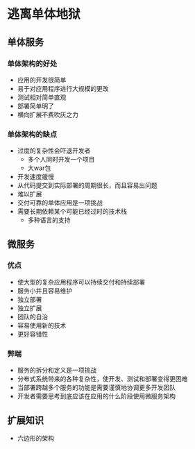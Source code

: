 # 逃离单体地狱
## 单体服务
### 单体架构的好处
* 应用的开发很简单
* 易于对应用程序进行大规模的更改
* 测试相对简单直观
* 部署简单明了
* 横向扩展不费吹灰之力
### 单体架构的缺点
* 过度的复杂性会吓退开发者
  * 多个人同时开发一个项目
  * 大war包
* 开发速度缓慢
* 从代码提交到实际部署的周期很长，而且容易出问题
* 难以扩展
* 交付可靠的单体应用是一项挑战
* 需要长期依赖某个可能已经过时的技术栈
  * 多种语言的支持
## 微服务
### 优点
* 使大型的复杂应用程序可以持续交付和持续部署
* 服务小并且容易维护
* 独立部署
* 独立扩展
* 团队的自治
* 容易使用新的技术
* 更好容错性
### 弊端
* 服务的拆分和定义是一项挑战
* 分布式系统带来的各种复杂性，使开发、测试和部署变得更困难
* 当部署跨越多个服务的功能是需要谨慎地协调更多开发团队
* 开发者需要思考到底应该在应用的什么阶段使用微服务架构
## 扩展知识
* 六边形的架构
